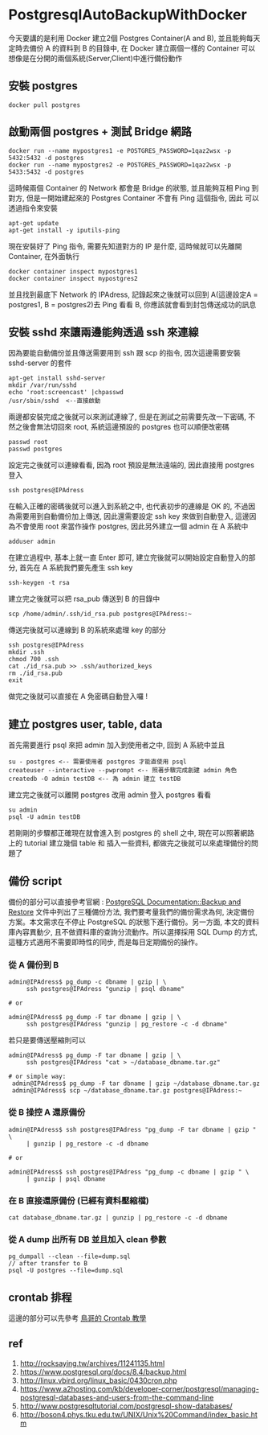 # PostgresqlAutoBackupWithDocker

今天要講的是利用 Docker 建立2個 Postgres Container(A and B), 並且能夠每天定時去備份 A 的資料到 B 的目錄中, 在 Docker 建立兩個一樣的 Container
可以想像是在分開的兩個系統(Server,Client)中進行備份動作

## 安裝 postgres

```
docker pull postgres
```

## 啟動兩個 postgres + 測試 Bridge 網路

```
docker run --name mypostgres1 -e POSTGRES_PASSWORD=1qaz2wsx -p 5432:5432 -d postgres
docker run --name mypostgres2 -e POSTGRES_PASSWORD=1qaz2wsx -p 5433:5432 -d postgres
```
這時候兩個 Container 的 Network 都會是 Bridge 的狀態, 並且能夠互相 Ping 到對方, 但是一開始建起來的 Postgres Container 不會有 Ping 這個指令, 因此
可以透過指令來安裝
```
apt-get update
apt-get install -y iputils-ping
```
現在安裝好了 Ping 指令, 需要先知道對方的 IP 是什麼, 這時候就可以先離開 Container, 在外面執行
```
docker container inspect mypostgres1
docker container inspect mypostgres2
```
並且找到最底下 Network 的 IPAdress, 記錄起來之後就可以回到 A(這邊設定A = postgres1, B = postgres2)去 Ping 看看 B, 你應該就會看到封包傳送成功的訊息

## 安裝 sshd 來讓兩邊能夠透過 ssh 來連線

因為要能自動備份並且傳送需要用到 ssh 跟 scp 的指令, 因次這邊需要安裝 sshd-server 的套件
```
apt-get install sshd-server
mkdir /var/run/sshd
echo 'root:screencast' |chpasswd
/usr/sbin/sshd  <--直接啟動
```
兩邊都安裝完成之後就可以來測試連線了, 但是在測試之前需要先改一下密碼, 不然之後會無法切回來 root, 系統這邊預設的 postgres 也可以順便改密碼
```
passwd root
passwd postgres
```
設定完之後就可以連線看看, 因為 root 預設是無法遠端的, 因此直接用 postgres 登入
```
ssh postgres@IPAdress
```
在輸入正確的密碼後就可以進入到系統之中, 也代表初步的連線是 OK 的, 不過因為需要用到自動備份加上傳送, 因此還需要設定 ssh key 來做到自動登入,
這邊因為不會使用 root 來當作操作 postgres, 因此另外建立一個 admin 在 A 系統中
```
adduser admin
```
在建立過程中, 基本上就一直 Enter 即可, 建立完後就可以開始設定自動登入的部分, 首先在 A 系統我們要先產生 ssh key
```
ssh-keygen -t rsa
```
建立完之後就可以把 rsa_pub 傳送到 B 的目錄中
```
scp /home/admin/.ssh/id_rsa.pub postgres@IPAdress:~
```
傳送完後就可以連線到 B 的系統來處理 key 的部分
```
ssh postgres@IPAdress
mkdir .ssh
chmod 700 .ssh
cat ./id_rsa.pub >> .ssh/authorized_keys
rm ./id_rsa.pub
exit
```
做完之後就可以直接在 A 免密碼自動登入囉 !

## 建立 postgres user, table, data

首先需要進行 psql 來把 admin 加入到使用者之中, 回到 A 系統中並且
```
su - postgres <-- 需要使用者 postgres 才能直使用 psql
createuser --interactive --pwprompt <-- 照著步驟完成創建 admin 角色
createdb -O admin testDB <-- 為 admin 建立 testDB
```
建立完之後就可以離開 postgres 改用 admin 登入 postgres 看看
```
su admin
psql -U admin testDB
```
若剛剛的步驟都正確現在就會進入到 postgres 的 shell 之中, 現在可以照著網路上的 tutorial 建立幾個 table 和 插入一些資料, 都做完之後就可以來處理備份的問題了

## 備份 script

備份的部分可以直接參考官網 : [PostgreSQL Documentation::Backup and Restore](https://www.postgresql.org/docs/8.4/backup.html)
文件中列出了三種備份方法, 我們要考量我們的備份需求為何, 決定備份方案。本文需求在不停止 PostgreSQL 的狀態下進行備份。另一方面, 本文的資料庫內容異動少, 且不做資料庫的查詢分流動作。所以選擇採用 SQL Dump 的方式, 這種方式適用不需要即時性的同步, 而是每日定期備份的操作。

### 從 A 備份到 B
```
admin@IPAdress$ pg_dump -c dbname | gzip | \
     ssh postgres@IPAdress "gunzip | psql dbname"

# or

admin@IPAdress$ pg_dump -F tar dbname | gzip | \
     ssh postgres@IPAdress "gunzip | pg_restore -c -d dbname"
```
若只是要傳送壓縮則可以
```
admin@IPAdress$ pg_dump -F tar dbname | gzip | \
     ssh postgres@IPAdress "cat > ~/database_dbname.tar.gz"

# or simple way:
 admin@IPAdress$ pg_dump -F tar dbname | gzip ~/database_dbname.tar.gz
 admin@IPAdress$ scp ~/database_dbname.tar.gz postgres@IPAdress:~
```
### 從 B 操控 A 還原備份
```
admin@IPAdress$ ssh postgres@IPAdress "pg_dump -F tar dbname | gzip " \
     | gunzip | pg_restore -c -d dbname

# or

admin@IPAdress$ ssh postgres@IPAdress "pg_dump -c dbname | gzip " \
     | gunzip | psql dbname
```
### 在 B 直接還原備份 (已經有資料壓縮檔)
```
cat database_dbname.tar.gz | gunzip | pg_restore -c -d dbname
```
### 從 A dump 出所有 DB 並且加入 clean 參數
```
pg_dumpall --clean --file=dump.sql
// after transfer to B
psql -U postgres --file=dump.sql
```

## crontab 排程

這邊的部分可以先參考 [鳥哥的 Crontab 教學](http://linux.vbird.org/linux_basic/0430cron.php)

## ref

1. http://rocksaying.tw/archives/11241135.html
2. https://www.postgresql.org/docs/8.4/backup.html
3. http://linux.vbird.org/linux_basic/0430cron.php
4. https://www.a2hosting.com/kb/developer-corner/postgresql/managing-postgresql-databases-and-users-from-the-command-line
5. http://www.postgresqltutorial.com/postgresql-show-databases/
6. http://boson4.phys.tku.edu.tw/UNIX/Unix%20Command/index_basic.htm
